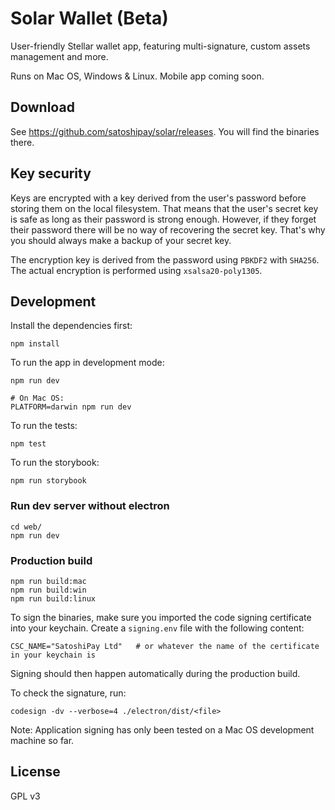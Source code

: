 # Solar Wallet (Beta)

User-friendly Stellar wallet app, featuring multi-signature, custom assets management and more.

Runs on Mac OS, Windows & Linux. Mobile app coming soon.

## Download

See <https://github.com/satoshipay/solar/releases>. You will find the binaries there.

## Key security

Keys are encrypted with a key derived from the user's password before storing them on the local filesystem. That means that the user's secret key is safe as long as their password is strong enough. However, if they forget their password there will be no way of recovering the secret key. That's why you should always make a backup of your secret key.

The encryption key is derived from the password using `PBKDF2` with `SHA256`. The actual encryption is performed using `xsalsa20-poly1305`.

## Development

Install the dependencies first:

```
npm install
```

To run the app in development mode:

```
npm run dev

# On Mac OS:
PLATFORM=darwin npm run dev
```

To run the tests:

```
npm test
```

To run the storybook:

```
npm run storybook
```

### Run dev server without electron

```
cd web/
npm run dev
```

### Production build

```
npm run build:mac
npm run build:win
npm run build:linux
```

To sign the binaries, make sure you imported the code signing certificate into your keychain. Create a `signing.env` file with the following content:

```
CSC_NAME="SatoshiPay Ltd"   # or whatever the name of the certificate in your keychain is
```

Signing should then happen automatically during the production build.

To check the signature, run:

```
codesign -dv --verbose=4 ./electron/dist/<file>
```

Note: Application signing has only been tested on a Mac OS development machine so far.

## License

GPL v3
